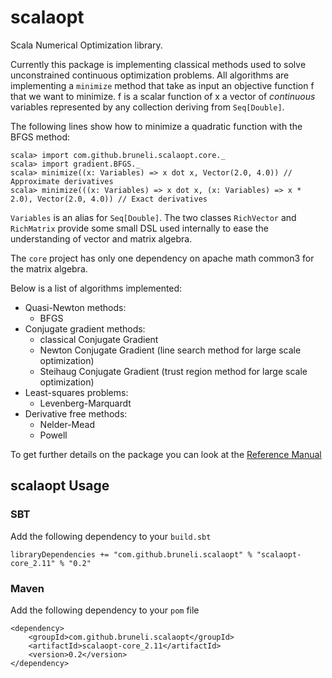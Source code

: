 scalaopt
========

Scala Numerical Optimization library.

Currently this package is implementing classical methods used to solve unconstrained continuous 
optimization problems. All algorithms are implementing a `minimize` method that take as input an
objective function f that we want to minimize. f is a scalar function of x a vector of _continuous_
variables represented by any collection deriving from `Seq[Double]`.

The following lines show how to minimize a quadratic function with the BFGS method:

    scala> import com.github.bruneli.scalaopt.core._
    scala> import gradient.BFGS._
    scala> minimize((x: Variables) => x dot x, Vector(2.0, 4.0)) // Approximate derivatives
    scala> minimize(((x: Variables) => x dot x, (x: Variables) => x * 2.0), Vector(2.0, 4.0)) // Exact derivatives

`Variables` is an alias for `Seq[Double]`. The two classes `RichVector` and `RichMatrix` provide
some small DSL used internally to ease the understanding of vector and matrix algebra.

The `core` project has only one dependency on apache math common3 for the matrix algebra.

Below is a list of algorithms implemented:

* Quasi-Newton methods: 
    * BFGS
* Conjugate gradient methods: 
    * classical Conjugate Gradient
    * Newton Conjugate Gradient (line search method for large scale optimization)
    * Steihaug Conjugate Gradient (trust region method for large scale optimization)
* Least-squares problems:
    * Levenberg-Marquardt
* Derivative free methods:
    * Nelder-Mead
    * Powell
    
To get further details on the package you can look at the [Reference Manual](http://bruneli.github.io/scalaopt/#com.github.bruneli.scalaopt.core.package)

scalaopt Usage
--------------

### SBT

Add the following dependency to your `build.sbt`

    libraryDependencies += "com.github.bruneli.scalaopt" % "scalaopt-core_2.11" % "0.2"

### Maven

Add the following dependency to your `pom` file

    <dependency>
        <groupId>com.github.bruneli.scalaopt</groupId>
        <artifactId>scalaopt-core_2.11</artifactId>
        <version>0.2</version>
    </dependency>